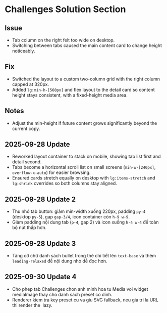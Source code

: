 # Challenges Solution Section

## Issue
- Tab column on the right felt too wide on desktop.
- Switching between tabs caused the main content card to change height noticeably.

## Fix
- Switched the layout to a custom two-column grid with the right column capped at 320px.
- Added `lg:min-h-[560px]` and flex layout to the detail card so content height stays consistent, with a fixed-height media area.

## Notes
- Adjust the min-height if future content grows significantly beyond the current copy.

## 2025-09-28 Update
- Reworked layout container to stack on mobile, showing tab list first and detail second.
- Tabs become a horizontal scroll list on small screens (`min-w-[240px]`, `overflow-x-auto`) for easier browsing.
- Ensured cards stretch equally on desktop with `lg:items-stretch` and `lg:shrink` overrides so both columns stay aligned.

## 2025-09-28 Update 2
- Thu nhỏ tab button: giảm min-width xuống 220px, padding `py-4` (desktop `py-5`), gap `gap-3/4`, icon container còn `h-9 w-9`.
- Giảm padding nội dung tab (`p-4`, gap 2) và icon xuống `h-4 w-4` để toàn bộ nút thấp hơn.


## 2025-09-28 Update 3
- Tăng cỡ chữ danh sách bullet trong thẻ chi tiết lên `text-base` và thêm `leading-relaxed` để nội dung nhỏ dễ đọc hơn.

## 2025-09-30 Update 4
- Cho phep tab Challenges chon anh minh hoa tu Media voi widget mediaImage thay cho danh sach preset co dinh.
- Renderer kiem tra key preset cu va giu SVG fallback, neu gia tri la URL thi render the <img> lazy.

